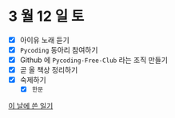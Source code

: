 # 3 월 12 일 토

- [x] 아이유 노래 듣기
- [x] `Pycoding` 동아리 참여하기
- [x] Github 에 `Pycoding-Free-Club` 라는 조직 만들기
- [x] 곧 올 책상 정리하기
- [x] 숙제하기
  - [x] `한문`

[이 날에 쓴 일기](../../../diary/2022/3/12.md)

